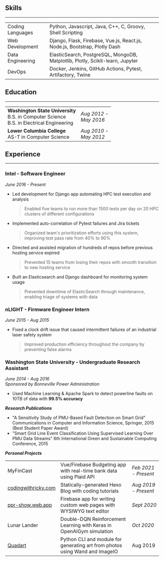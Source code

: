 ## Skills
<hr />
<table>
  <tr>
    <td>Coding Languages</td>
    <td>Python, Javascript, Java, C++, C, Groovy, Shell Scripting</td>
  </tr>
  <tr>
    <td>Web Development</td>
    <td>Django, Flask, Firebase, Vue.js, React.js, Node.js, Bootstrap, Plotly Dash</td>
  </tr>
  <tr>
    <td>Data Engineering</td>
    <td>ElasticSearch, PostgreSQL, MongoDB, Matplotlib, Plotly, Scikit-learn, Jupyter</td>
  </tr>
  <tr>
    <td>DevOps</td>
    <td>Docker, Jenkins, GitHub Actions, Pytest, Artifactory, Twine</td>
  </tr>
</table>

## Education
<hr />

<table>
  <tr>
    <td><b>Washington State University</b><br>B.S. in Computer Science<br>B.S. in Electrical Engineering</td>
    <td><i>Aug 2012 -<br>May 2016</i></td>
  </tr>
  <tr>
    <td><b>Lower Columbia College</b><br>AS-T in Computer Science</td>
    <td><i>Aug 2010 -<br>May 2012</i></td>
  </tr>
</table>

## Experience
<hr />

### Intel - Software Engineer
_June 2016 - Present_
- Led development for Django app automating HPC test execution and analysis
  > Enabled five teams to run more than 1500 tests per day on 20 HPC clusters of different configurations
- Implemented auto-correlation of Pytest failures and Jira tickets
  > Organized team's prioritization efforts using this system, improving test pass rate from 40% to 90%
- Directed and assisted migration of hundreds of repos before previous hosting service expired
  > Prevented 15 teams from losing their repos with smooth transition to new hosting service
- Built an Elasticsearch and Django dashboard for monitoring system usage
  > Prevented downtime of ElasticSearch through maintenance, enabling triage of systems with data

### nLIGHT - Firmware Engineer Intern
_June 2015 - Aug 2015_
- Fixed a clock drift issue that caused intermittent failures of an industrial laser safety system
  > Improved production efficiency throughout the company by preventing false alarms

### Washington State University - Undergraduate Research Assistant
<i>June 2014 - Aug 2016</i><br><i>Sponsored by Bonneville Power Administration</i>
- Used Machine Learning & Apache Spark to detect powerline faults on 10TB of data with **99.5% accuracy**

**_Research Publications_**
- "A Sensitivity Study of PMU-Based Fault Detection on Smart Grid" Communications in Computer and Information Science, Springer, 2015 (Best Student Paper Award)
- "Smart Grid Line Event Classification Using Supervised Learning Over PMU Data Streams" 6th International Green and Sustainable Computing Conference, 2015

**_Personal Projects_**

<table>
  <tr>
    <td>MyFinCast</td>
    <td>Vue/Firebase Budgeting app with real-time bank data using Plaid API</td>
    <td><i>Feb&nbsp;2021<br>-&nbsp;Present</i></td>
  </tr>
  <tr>
    <td><a href="https://codingwithricky.com">codingwithricky.com</a></td>
    <td>Statically-generated Hexo Blog with coding tutorials</td>
    <td><i>Aug&nbsp;2019<br>-&nbsp;Present</i></td>
  </tr>
  <tr>
    <td><a href="https://ppr-show.web.app">ppr-show.web.app</a></td>
    <td>Firebase app for writing custom web pages with WYSIWYG text editor</td>
    <td><i>Sept&nbsp;2020</i></td>
  </tr>
  <tr>
    <td>Lunar Lander</td>
    <td>Double-DQN Reinforcement Learning with Keras in OpenAIGym simulation</td>
    <td><i>Oct&nbsp;2020</i></td>
  </tr>
  <tr>
    <td><a href="https://github.com/ribab/quadart">Quadart</a></td>
    <td>Python CLI and module for generating art from photos using Wand and ImageIO</td>
    <td>Aug&nbsp;2019</td>
  </tr>
</table>
